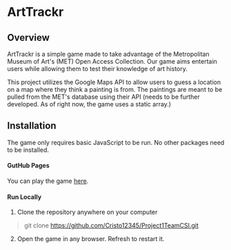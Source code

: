 # ArtTrackr

## Overview
ArtTrackr is a simple game made to take advantage of the Metropolitan Museum of Art's (MET) Open Access Collection. Our game aims entertain users while allowing them to test their knowledge of art history.

This project utilizes the Google Maps API to allow users to guess a location on a map where they think a painting is from. The paintings are meant to be pulled from the MET's database using their API (needs to be further developed. As of right now, the game uses a static array.) 


## Installation
The game only requires basic JavaScript to be run. No other packages need to be installed. 

#### GutHub Pages
You can play the game <a href="https://cristo12345.github.io/Project1TeamCSI/">here</a>.

#### Run Locally
1. Clone the repository anywhere on your computer
> git clone https://github.com/Cristo12345/Project1TeamCSI.git

2. Open the game in any browser. Refresh to restart it. 


